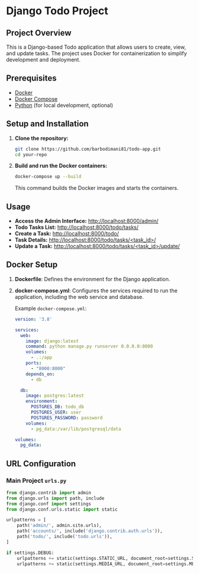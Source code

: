 # Django Todo Project

## Project Overview

This is a Django-based Todo application that allows users to create, view, and update tasks. The project uses Docker for containerization to simplify development and deployment.

## Prerequisites

- [Docker](https://docs.docker.com/get-docker/)
- [Docker Compose](https://docs.docker.com/compose/install/)
- [Python](https://www.python.org/) (for local development, optional)

## Setup and Installation

1. **Clone the repository:**

    ```bash
    git clone https://github.com/barbodimani81/todo-app.git
    cd your-repo
    ```

2. **Build and run the Docker containers:**

    ```bash
    docker-compose up --build
    ```

    This command builds the Docker images and starts the containers.

## Usage

- **Access the Admin Interface:** [http://localhost:8000/admin/](http://localhost:8000/admin/)
- **Todo Tasks List:** [http://localhost:8000/todo/tasks/](http://localhost:8000/todo/tasks/)
- **Create a Task:** [http://localhost:8000/todo/](http://localhost:8000/todo/)
- **Task Details:** [http://localhost:8000/todo/tasks/<task_id>/](http://localhost:8000/todo/tasks/<task_id>/)
- **Update a Task:** [http://localhost:8000/todo/tasks/<task_id>/update/](http://localhost:8000/todo/tasks/<task_id>/update/)

## Docker Setup

1. **Dockerfile**: Defines the environment for the Django application.

2. **docker-compose.yml**: Configures the services required to run the application, including the web service and database.

    Example `docker-compose.yml`:

    ```yaml
    version: '3.8'

    services:
      web:
        image: django:latest
        command: python manage.py runserver 0.0.0.0:8000
        volumes:
          - .:/app
        ports:
          - "8000:8000"
        depends_on:
          - db

      db:
        image: postgres:latest
        environment:
          POSTGRES_DB: todo_db
          POSTGRES_USER: user
          POSTGRES_PASSWORD: password
        volumes:
          - pg_data:/var/lib/postgresql/data

    volumes:
      pg_data:
    ```

## URL Configuration

### Main Project `urls.py`

```python
from django.contrib import admin
from django.urls import path, include
from django.conf import settings
from django.conf.urls.static import static

urlpatterns = [
    path('admin/', admin.site.urls),
    path('accounts/', include('django.contrib.auth.urls')),
    path('todo/', include('todo.urls')),
]

if settings.DEBUG:
    urlpatterns += static(settings.STATIC_URL, document_root=settings.STATIC_ROOT)
    urlpatterns += static(settings.MEDIA_URL, document_root=settings.MEDIA_ROOT)
